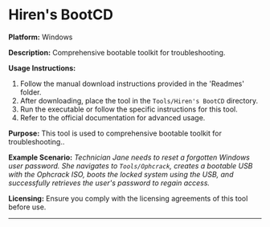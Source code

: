 # Hiren's BootCD

**Platform:** Windows

**Description:**
Comprehensive bootable toolkit for troubleshooting.

**Usage Instructions:**
1. Follow the manual download instructions provided in the 'Readmes' folder.
2. After downloading, place the tool in the `Tools/Hiren's BootCD` directory.
3. Run the executable or follow the specific instructions for this tool.
4. Refer to the official documentation for advanced usage.

**Purpose:**
This tool is used to comprehensive bootable toolkit for troubleshooting..

**Example Scenario:**
*Technician Jane needs to reset a forgotten Windows user password. She navigates to `Tools/Ophcrack`, creates a bootable USB with the Ophcrack ISO, boots the locked system using the USB, and successfully retrieves the user's password to regain access.*

**Licensing:**
Ensure you comply with the licensing agreements of this tool before use.

---